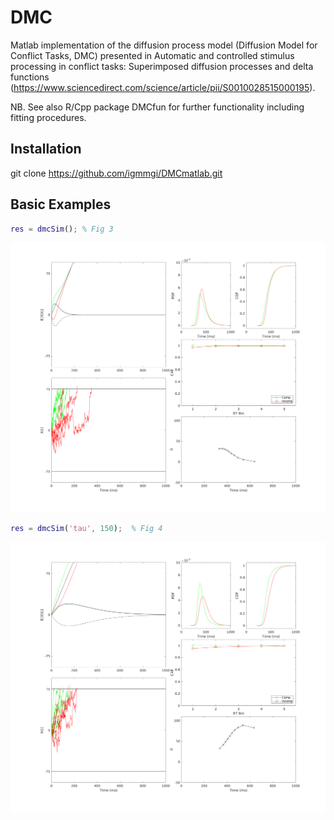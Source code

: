  # DMC 

Matlab implementation of the diffusion process model (Diffusion Model
for Conflict Tasks, DMC) presented in Automatic and controlled stimulus
processing in conflict tasks: Superimposed diffusion processes and delta
functions
(https://www.sciencedirect.com/science/article/pii/S0010028515000195). 

NB. See also R/Cpp package DMCfun for further functionality including fitting
procedures.

## Installation
git clone https://github.com/igmmgi/DMCmatlab.git

## Basic Examples
```matlab
res = dmcSim(); % Fig 3
```
![alt text](/figures/figure1.png)

```matlab
res = dmcSim('tau', 150);  % Fig 4
```
![alt text](/figures/figure2.png)
